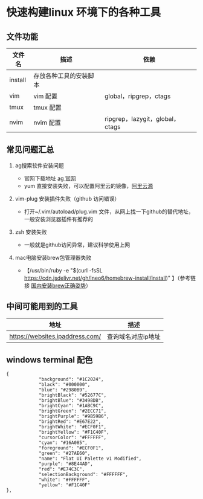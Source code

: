 # 快速构建linux 环境下的各种工具

## 文件功能

| 文件名  | 描述                   | 依赖                            |
| ------- | ---------------------- | ------------------------------- |
| install | 存放各种工具的安装脚本 |                                 |
| vim     | vim 配置               | global，ripgrep，ctags          |
| tmux    | tmux 配置              |                                 |
| nvim    | nvim 配置              | ripgrep，lazygit，global，ctags |

## 常见问题汇总

1. ag搜索软件安装问题

   - 官网下载地址 [ag 官网](https://github.com/mizuno-as/silversearcher-ag)
   - yum 直接安装失败，可以配置阿里云的镜像，[阿里云源](https://developer.aliyun.com/mirror)

2. vim-plug 安装插件失败（github 访问错误）

   - 打开~/.vim/autoload/plug.vim 文件，从网上找一下github的替代地址，一般安装浏览器插件有推荐的

3. zsh 安装失败

   - 一般就是github访问异常，建议科学使用上网

4. mac电脑安装brew包管理器失败
   - 【/usr/bin/ruby -e "$(curl -fsSL https://cdn.jsdelivr.net/gh/ineo6/homebrew-install/install)" 】（参考链接 [国内安装brew正确姿势](https://cloud.tencent.com/developer/article/1853162)）

## 中间可能用到的工具

| 地址                            | 描述               |
| ------------------------------- | ------------------ |
| https://websites.ipaddress.com/ | 查询域名对应ip地址 |

## windows terminal 配色

```
{
            "background": "#1C2024",
            "black": "#000000",
            "blue": "#2980B9",
            "brightBlack": "#52677C",
            "brightBlue": "#3498DB",
            "brightCyan": "#1ABC9C",
            "brightGreen": "#2ECC71",
            "brightPurple": "#9B59B6",
            "brightRed": "#E67E22",
            "brightWhite": "#ECF0F1",
            "brightYellow": "#F1C40F",
            "cursorColor": "#FFFFFF",
            "cyan": "#16A085",
            "foreground": "#ECF0F1",
            "green": "#27AE60",
            "name": "Flat UI Palette v1 Modified",
            "purple": "#8E44AD",
            "red": "#E74C3C",
            "selectionBackground": "#FFFFFF",
            "white": "#FFFFFF",
            "yellow": "#F1C40F"
},

```
